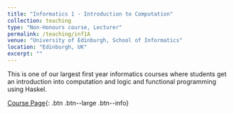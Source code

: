 ```yaml
---
title: "Informatics 1 - Introduction to Computation"
collection: teaching
type: "Non-Honours course, Lecturer"
permalink: /teaching/inf1A
venue: "University of Edinburgh, School of Informatics"
location: "Edinburgh, UK"
excerpt: ""
---
```

This is one of our largest first year informatics courses where students get an introduction into computation and logic 
and functional programming using Haskel. 

[Course Page](http://course.inf.ed.ac.uk/inf1a){: .btn .btn--large .btn--info} 
